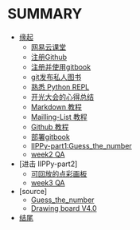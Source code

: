 # SUMMARY

* [缘起]()
  * [网易云课堂]()
  * [注册Github]()
  * [注册并使用gitbook]()
  * [git发布私人图书]()
  * [熟悉 Python REPL]()
  * [开光大会的心得总结]()
  * [Markdown 教程](Chapter-0/Markdown.md)
  * [Mailling-List 教程]()
  * [Github 教程]()
  * [部署gitbook](Chapter-0/publish_gitbook_and_using_Disqus.md)
  * [IIPPy-part1:Guess_the_number](Chapter-0/Guess_the_number.md)
  * [week2 QA]()
* [进击 IIPPy-part2]
  * [可回放的点彩画板](Chapter-1/Drawing_board.md)
  * [week3 QA](Chapter-1/week3QA.md)
* [source]
  * [Guess_the_number](source/part1/Guess_the_number.md)
  * [Drawing board V4.0](source/part2/Drawing_board_V4.0.md)
* [结尾]()

